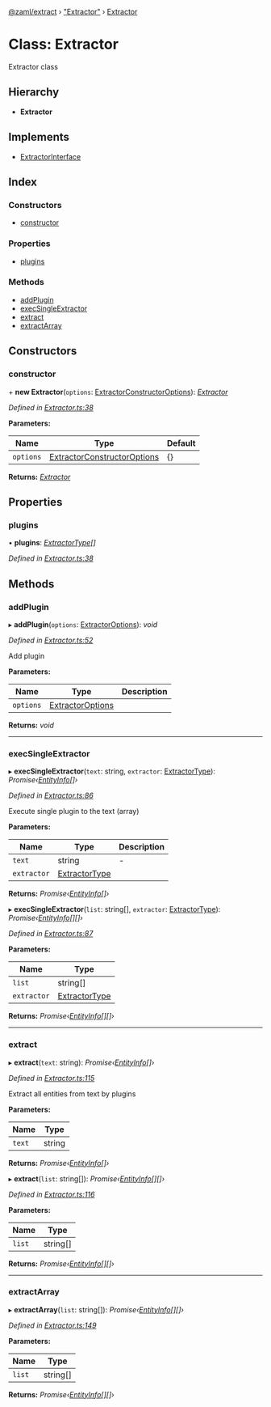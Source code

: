 [@zaml/extract](../README.md) › ["Extractor"](../modules/_extractor_.md) › [Extractor](_extractor_.extractor.md)

# Class: Extractor

Extractor class

## Hierarchy

* **Extractor**

## Implements

* [ExtractorInterface](../interfaces/_types_.extractorinterface.md)

## Index

### Constructors

* [constructor](_extractor_.extractor.md#constructor)

### Properties

* [plugins](_extractor_.extractor.md#plugins)

### Methods

* [addPlugin](_extractor_.extractor.md#addplugin)
* [execSingleExtractor](_extractor_.extractor.md#execsingleextractor)
* [extract](_extractor_.extractor.md#extract)
* [extractArray](_extractor_.extractor.md#extractarray)

## Constructors

###  constructor

\+ **new Extractor**(`options`: [ExtractorConstructorOptions](../modules/_types_.md#extractorconstructoroptions)): *[Extractor](_extractor_.extractor.md)*

*Defined in [Extractor.ts:38](https://github.com/nexushubs/zaml-lang/blob/ee5fea7/packages/zaml-extract/src/Extractor.ts#L38)*

**Parameters:**

Name | Type | Default |
------ | ------ | ------ |
`options` | [ExtractorConstructorOptions](../modules/_types_.md#extractorconstructoroptions) |  {} |

**Returns:** *[Extractor](_extractor_.extractor.md)*

## Properties

###  plugins

• **plugins**: *[ExtractorType](../modules/_types_.md#extractortype)[]*

*Defined in [Extractor.ts:38](https://github.com/nexushubs/zaml-lang/blob/ee5fea7/packages/zaml-extract/src/Extractor.ts#L38)*

## Methods

###  addPlugin

▸ **addPlugin**(`options`: [ExtractorOptions](../modules/_types_.md#extractoroptions)): *void*

*Defined in [Extractor.ts:52](https://github.com/nexushubs/zaml-lang/blob/ee5fea7/packages/zaml-extract/src/Extractor.ts#L52)*

Add plugin

**Parameters:**

Name | Type | Description |
------ | ------ | ------ |
`options` | [ExtractorOptions](../modules/_types_.md#extractoroptions) |   |

**Returns:** *void*

___

###  execSingleExtractor

▸ **execSingleExtractor**(`text`: string, `extractor`: [ExtractorType](../modules/_types_.md#extractortype)): *Promise‹[EntityInfo](../interfaces/_types_.entityinfo.md)[]›*

*Defined in [Extractor.ts:86](https://github.com/nexushubs/zaml-lang/blob/ee5fea7/packages/zaml-extract/src/Extractor.ts#L86)*

Execute single plugin to the text (array)

**Parameters:**

Name | Type | Description |
------ | ------ | ------ |
`text` | string | - |
`extractor` | [ExtractorType](../modules/_types_.md#extractortype) |   |

**Returns:** *Promise‹[EntityInfo](../interfaces/_types_.entityinfo.md)[]›*

▸ **execSingleExtractor**(`list`: string[], `extractor`: [ExtractorType](../modules/_types_.md#extractortype)): *Promise‹[EntityInfo](../interfaces/_types_.entityinfo.md)[][]›*

*Defined in [Extractor.ts:87](https://github.com/nexushubs/zaml-lang/blob/ee5fea7/packages/zaml-extract/src/Extractor.ts#L87)*

**Parameters:**

Name | Type |
------ | ------ |
`list` | string[] |
`extractor` | [ExtractorType](../modules/_types_.md#extractortype) |

**Returns:** *Promise‹[EntityInfo](../interfaces/_types_.entityinfo.md)[][]›*

___

###  extract

▸ **extract**(`text`: string): *Promise‹[EntityInfo](../interfaces/_types_.entityinfo.md)[]›*

*Defined in [Extractor.ts:115](https://github.com/nexushubs/zaml-lang/blob/ee5fea7/packages/zaml-extract/src/Extractor.ts#L115)*

Extract all entities from text by plugins

**Parameters:**

Name | Type |
------ | ------ |
`text` | string |

**Returns:** *Promise‹[EntityInfo](../interfaces/_types_.entityinfo.md)[]›*

▸ **extract**(`list`: string[]): *Promise‹[EntityInfo](../interfaces/_types_.entityinfo.md)[][]›*

*Defined in [Extractor.ts:116](https://github.com/nexushubs/zaml-lang/blob/ee5fea7/packages/zaml-extract/src/Extractor.ts#L116)*

**Parameters:**

Name | Type |
------ | ------ |
`list` | string[] |

**Returns:** *Promise‹[EntityInfo](../interfaces/_types_.entityinfo.md)[][]›*

___

###  extractArray

▸ **extractArray**(`list`: string[]): *Promise‹[EntityInfo](../interfaces/_types_.entityinfo.md)[][]›*

*Defined in [Extractor.ts:149](https://github.com/nexushubs/zaml-lang/blob/ee5fea7/packages/zaml-extract/src/Extractor.ts#L149)*

**Parameters:**

Name | Type |
------ | ------ |
`list` | string[] |

**Returns:** *Promise‹[EntityInfo](../interfaces/_types_.entityinfo.md)[][]›*
